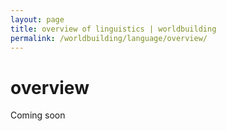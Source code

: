```yaml
---
layout: page
title: overview of linguistics | worldbuilding
permalink: /worldbuilding/language/overview/
---
```


# overview

Coming soon
